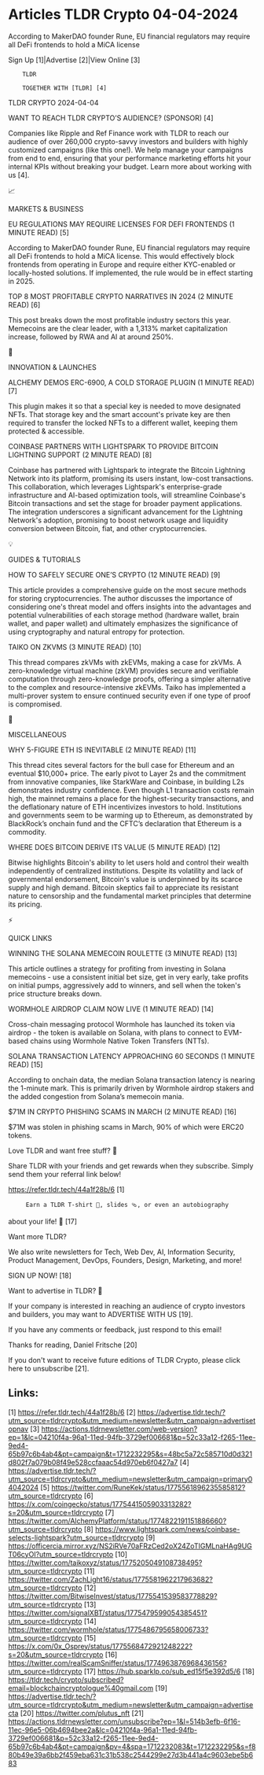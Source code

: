 # Articles TLDR Crypto 04-04-2024

According to MakerDAO founder Rune, EU financial regulators may
require all DeFi frontends to hold a MiCA license  

Sign Up [1]|Advertise [2]|View Online [3] 

		TLDR 

		TOGETHER WITH [TLDR] [4]

TLDR CRYPTO 2024-04-04

 WANT TO REACH TLDR CRYPTO’S AUDIENCE? (SPONSOR) [4] 

 Companies like Ripple and Ref Finance work with TLDR to reach our
audience of over 260,000 crypto-savvy investors and builders with
highly customized campaigns (like this one!).
We help manage your campaigns from end to end, ensuring that your
performance marketing efforts hit your internal KPIs without
breaking your budget. Learn more about working with us [4].

📈 

MARKETS & BUSINESS

 EU REGULATIONS MAY REQUIRE LICENSES FOR DEFI FRONTENDS (1 MINUTE
READ) [5] 

 According to MakerDAO founder Rune, EU financial regulators may
require all DeFi frontends to hold a MiCA license. This would
effectively block frontends from operating in Europe and require
either KYC-enabled or locally-hosted solutions. If implemented, the
rule would be in effect starting in 2025. 

 TOP 8 MOST PROFITABLE CRYPTO NARRATIVES IN 2024 (2 MINUTE READ) [6] 

 This post breaks down the most profitable industry sectors this year.
Memecoins are the clear leader, with a 1,313% market capitalization
increase, followed by RWA and AI at around 250%. 

🚀 

INNOVATION & LAUNCHES

 ALCHEMY DEMOS ERC-6900, A COLD STORAGE PLUGIN (1 MINUTE READ) [7] 

 This plugin makes it so that a special key is needed to move
designated NFTs. That storage key and the smart account's private key
are then required to transfer the locked NFTs to a different wallet,
keeping them protected & accessible. 

 COINBASE PARTNERS WITH LIGHTSPARK TO PROVIDE BITCOIN LIGHTNING
SUPPORT (2 MINUTE READ) [8] 

 Coinbase has partnered with Lightspark to integrate the Bitcoin
Lightning Network into its platform, promising its users instant,
low-cost transactions. This collaboration, which leverages
Lightspark's enterprise-grade infrastructure and AI-based optimization
tools, will streamline Coinbase's Bitcoin transactions and set the
stage for broader payment applications. The integration underscores a
significant advancement for the Lightning Network's adoption,
promising to boost network usage and liquidity conversion between
Bitcoin, fiat, and other cryptocurrencies. 

💡 

GUIDES & TUTORIALS

 HOW TO SAFELY SECURE ONE’S CRYPTO (12 MINUTE READ) [9] 

 This article provides a comprehensive guide on the most secure
methods for storing cryptocurrencies. The author discusses the
importance of considering one's threat model and offers insights into
the advantages and potential vulnerabilities of each storage method
(hardware wallet, brain wallet, and paper wallet) and ultimately
emphasizes the significance of using cryptography and natural entropy
for protection. 

 TAIKO ON ZKVMS (3 MINUTE READ) [10] 

 This thread compares zkVMs with zkEVMs, making a case for zkVMs. A
zero-knowledge virtual machine (zkVM) provides secure and verifiable
computation through zero-knowledge proofs, offering a simpler
alternative to the complex and resource-intensive zkEVMs. Taiko has
implemented a multi-prover system to ensure continued security even if
one type of proof is compromised. 

🦄 

MISCELLANEOUS

 WHY 5-FIGURE ETH IS INEVITABLE (2 MINUTE READ) [11] 

 This thread cites several factors for the bull case for Ethereum and
an eventual $10,000+ price. The early pivot to Layer 2s and the
commitment from innovative companies, like StarkWare and Coinbase, in
building L2s demonstrates industry confidence. Even though L1
transaction costs remain high, the mainnet remains a place for the
highest-security transactions, and the deflationary nature of ETH
incentivizes investors to hold. Institutions and governments seem to
be warming up to Ethereum, as demonstrated by BlackRock’s onchain
fund and the CFTC’s declaration that Ethereum is a commodity. 

 WHERE DOES BITCOIN DERIVE ITS VALUE (5 MINUTE READ) [12] 

 Bitwise highlights Bitcoin's ability to let users hold and control
their wealth independently of centralized institutions. Despite its
volatility and lack of governmental endorsement, Bitcoin's value is
underpinned by its scarce supply and high demand. Bitcoin skeptics
fail to appreciate its resistant nature to censorship and the
fundamental market principles that determine its pricing. 

⚡ 

QUICK LINKS

 WINNING THE SOLANA MEMECOIN ROULETTE (3 MINUTE READ) [13] 

 This article outlines a strategy for profiting from investing in
Solana memecoins - use a consistent initial bet size, get in very
early, take profits on initial pumps, aggressively add to winners, and
sell when the token's price structure breaks down. 

 WORMHOLE AIRDROP CLAIM NOW LIVE (1 MINUTE READ) [14] 

 Cross-chain messaging protocol Wormhole has launched its token via
airdrop - the token is available on Solana, with plans to connect to
EVM-based chains using Wormhole Native Token Transfers (NTTs). 

 SOLANA TRANSACTION LATENCY APPROACHING 60 SECONDS (1 MINUTE READ)
[15] 

 According to onchain data, the median Solana transaction latency is
nearing the 1-minute mark. This is primarily driven by Wormhole
airdrop stakers and the added congestion from Solana’s memecoin
mania. 

 $71M IN CRYPTO PHISHING SCAMS IN MARCH (2 MINUTE READ) [16] 

 $71M was stolen in phishing scams in March, 90% of which were ERC20
tokens. 

Love TLDR and want free stuff? 🎁

 Share TLDR with your friends and get rewards when they subscribe.
Simply send them your referral link below! 

 https://refer.tldr.tech/44a1f28b/6 [1] 

		 Earn a TLDR T-shirt 👕, slides 🩴, or even an autobiography
about your life! 🤯 [17] 

Want more TLDR?

 We also write newsletters for Tech, Web Dev, AI, Information
Security, Product Management, DevOps, Founders, Design, Marketing, and
more! 

SIGN UP NOW! [18] 

Want to advertise in TLDR? 📰

 If your company is interested in reaching an audience of crypto
investors and builders, you may want to ADVERTISE WITH US [19]. 

 If you have any comments or feedback, just respond to this email! 

Thanks for reading, 
Daniel Fritsche [20] 

If you don't want to receive future editions of TLDR Crypto,
please click here to unsubscribe [21]. 

 

Links:
------
[1] https://refer.tldr.tech/44a1f28b/6
[2] https://advertise.tldr.tech/?utm_source=tldrcrypto&utm_medium=newsletter&utm_campaign=advertisetopnav
[3] https://actions.tldrnewsletter.com/web-version?ep=1&lc=04210f4a-96a1-11ed-94fb-3729ef006681&p=52c33a12-f265-11ee-9ed4-65b97c6b4ab4&pt=campaign&t=1712232295&s=48bc5a72c585710d0d321d802f7a079b08f49e528ccfaaac54d970eb6f0427a7
[4] https://advertise.tldr.tech/?utm_source=tldrcrypto&utm_medium=newsletter&utm_campaign=primary04042024
[5] https://twitter.com/RuneKek/status/1775561896235585812?utm_source=tldrcrypto
[6] https://x.com/coingecko/status/1775441505903313282?s=20&utm_source=tldrcrypto
[7] https://twitter.com/AlchemyPlatform/status/1774822191151886660?utm_source=tldrcrypto
[8] https://www.lightspark.com/news/coinbase-selects-lightspark?utm_source=tldrcrypto
[9] https://officercia.mirror.xyz/NS2iRVe70aFRzCed2oX24ZoTIGMLnaHAg9UGT06cyOI?utm_source=tldrcrypto
[10] https://twitter.com/taikoxyz/status/1775205049108738495?utm_source=tldrcrypto
[11] https://twitter.com/ZachLight16/status/1775581962217963682?utm_source=tldrcrypto
[12] https://twitter.com/BitwiseInvest/status/1775541539583778829?utm_source=tldrcrypto
[13] https://twitter.com/signalXBT/status/1775479599054385451?utm_source=tldrcrypto
[14] https://twitter.com/wormhole/status/1775486795658006733?utm_source=tldrcrypto
[15] https://x.com/0x_Osprey/status/1775568472921248222?s=20&utm_source=tldrcrypto
[16] https://twitter.com/realScamSniffer/status/1774963876968436156?utm_source=tldrcrypto
[17] https://hub.sparklp.co/sub_ed15f5e392d5/6
[18] https://tldr.tech/crypto/subscribed?email=blockchaincryptologue%40gmail.com
[19] https://advertise.tldr.tech/?utm_source=tldrcrypto&utm_medium=newsletter&utm_campaign=advertisecta
[20] https://twitter.com/plutus_nft
[21] https://actions.tldrnewsletter.com/unsubscribe?ep=1&l=514b3efb-6f16-11ec-96e5-06b4694bee2a&lc=04210f4a-96a1-11ed-94fb-3729ef006681&p=52c33a12-f265-11ee-9ed4-65b97c6b4ab4&pt=campaign&pv=4&spa=1712232083&t=1712232295&s=f880b49e39a6bb2f459eba631c31b538c2544299e27d3b441a4c9603ebe5b683